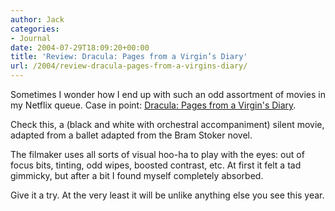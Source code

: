 ```yaml
---
author: Jack
categories:
- Journal
date: 2004-07-29T18:09:20+00:00
title: 'Review: Dracula: Pages from a Virgin’s Diary'
url: /2004/review-dracula-pages-from-a-virgins-diary/
---
```


Sometimes I wonder how I end up with such an odd assortment of movies in my Netflix queue. Case in point: [Dracula: Pages from a Virgin's Diary][1].

Check this, a (black and white with orchestral accompaniment) silent movie, adapted from a ballet adapted from the Bram Stoker novel.

The filmaker uses all sorts of visual hoo-ha to play with the eyes: out of focus bits, tinting, odd wipes, boosted contrast, etc. At first it felt a tad gimmicky, but after a bit I found myself completely absorbed.

Give it a try. At the very least it will be unlike anything else you see this year.

 [1]: http://www.rottentomatoes.com/m/dracula_pages_from_a_virgins_diary/